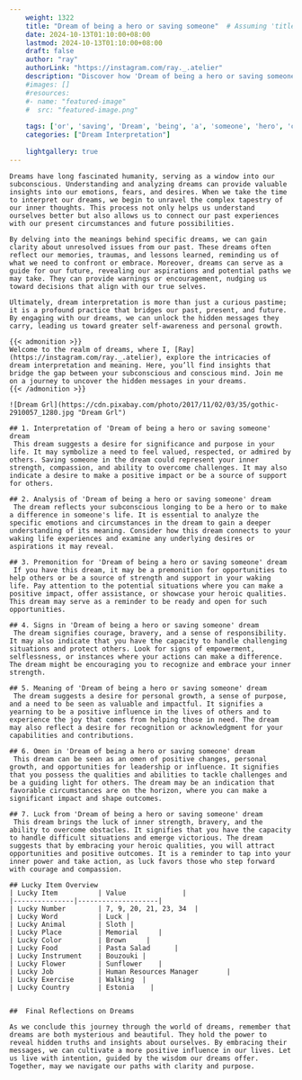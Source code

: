 ```yaml
---
    weight: 1322
    title: "Dream of being a hero or saving someone"  # Assuming 'title' column exists
    date: 2024-10-13T01:10:00+08:00
    lastmod: 2024-10-13T01:10:00+08:00
    draft: false
    author: "ray"
    authorLink: "https://instagram.com/ray._.atelier"
    description: "Discover how 'Dream of being a hero or saving someone' can interpret your future and uncover its significant meanings in your life."
    #images: []
    #resources:
    #- name: "featured-image"
    #  src: "featured-image.png"
    
    tags: ['or', 'saving', 'Dream', 'being', 'a', 'someone', 'hero', 'of']
    categories: ["Dream Interpretation"]
    
    lightgallery: true
---
```

    
    Dreams have long fascinated humanity, serving as a window into our subconscious. Understanding and analyzing dreams can provide valuable insights into our emotions, fears, and desires. When we take the time to interpret our dreams, we begin to unravel the complex tapestry of our inner thoughts. This process not only helps us understand ourselves better but also allows us to connect our past experiences with our present circumstances and future possibilities.
    
    By delving into the meanings behind specific dreams, we can gain clarity about unresolved issues from our past. These dreams often reflect our memories, traumas, and lessons learned, reminding us of what we need to confront or embrace. Moreover, dreams can serve as a guide for our future, revealing our aspirations and potential paths we may take. They can provide warnings or encouragement, nudging us toward decisions that align with our true selves.
    
    Ultimately, dream interpretation is more than just a curious pastime; it is a profound practice that bridges our past, present, and future. By engaging with our dreams, we can unlock the hidden messages they carry, leading us toward greater self-awareness and personal growth.
    
    {{< admonition >}}
    Welcome to the realm of dreams, where I, [Ray](https://instagram.com/ray._.atelier), explore the intricacies of dream interpretation and meaning. Here, you’ll find insights that bridge the gap between your subconscious and conscious mind. Join me on a journey to uncover the hidden messages in your dreams.
    {{< /admonition >}}
    
    ![Dream Grl](https://cdn.pixabay.com/photo/2017/11/02/03/35/gothic-2910057_1280.jpg "Dream Grl")
    
    ## 1. Interpretation of 'Dream of being a hero or saving someone' dream
     This dream suggests a desire for significance and purpose in your life. It may symbolize a need to feel valued, respected, or admired by others. Saving someone in the dream could represent your inner strength, compassion, and ability to overcome challenges. It may also indicate a desire to make a positive impact or be a source of support for others.
    
    ## 2. Analysis of 'Dream of being a hero or saving someone' dream
     The dream reflects your subconscious longing to be a hero or to make a difference in someone's life. It is essential to analyze the specific emotions and circumstances in the dream to gain a deeper understanding of its meaning. Consider how this dream connects to your waking life experiences and examine any underlying desires or aspirations it may reveal.
    
    ## 3. Premonition for 'Dream of being a hero or saving someone' dream
     If you have this dream, it may be a premonition for opportunities to help others or be a source of strength and support in your waking life. Pay attention to the potential situations where you can make a positive impact, offer assistance, or showcase your heroic qualities. This dream may serve as a reminder to be ready and open for such opportunities.
    
    ## 4. Signs in 'Dream of being a hero or saving someone' dream
     The dream signifies courage, bravery, and a sense of responsibility. It may also indicate that you have the capacity to handle challenging situations and protect others. Look for signs of empowerment, selflessness, or instances where your actions can make a difference. The dream might be encouraging you to recognize and embrace your inner strength.
    
    ## 5. Meaning of 'Dream of being a hero or saving someone' dream
     The dream suggests a desire for personal growth, a sense of purpose, and a need to be seen as valuable and impactful. It signifies a yearning to be a positive influence in the lives of others and to experience the joy that comes from helping those in need. The dream may also reflect a desire for recognition or acknowledgment for your capabilities and contributions.
    
    ## 6. Omen in 'Dream of being a hero or saving someone' dream
     This dream can be seen as an omen of positive changes, personal growth, and opportunities for leadership or influence. It signifies that you possess the qualities and abilities to tackle challenges and be a guiding light for others. The dream may be an indication that favorable circumstances are on the horizon, where you can make a significant impact and shape outcomes.
    
    ## 7. Luck from 'Dream of being a hero or saving someone' dream
     This dream brings the luck of inner strength, bravery, and the ability to overcome obstacles. It signifies that you have the capacity to handle difficult situations and emerge victorious. The dream suggests that by embracing your heroic qualities, you will attract opportunities and positive outcomes. It is a reminder to tap into your inner power and take action, as luck favors those who step forward with courage and compassion.
    
    ## Lucky Item Overview
    | Lucky Item          | Value              |
    |---------------|--------------------|
    | Lucky Number        | 7, 9, 20, 21, 23, 34  |
    | Lucky Word          | Luck |
    | Lucky Animal        | Sloth |
    | Lucky Place         | Memorial     |
    | Lucky Color         | Brown     |
    | Lucky Food          | Pasta Salad      |
    | Lucky Instrument    | Bouzouki |
    | Lucky Flower        | Sunflower    |
    | Lucky Job           | Human Resources Manager       |
    | Lucky Exercise      | Walking  |
    | Lucky Country       | Estonia    |
    
    
    ##  Final Reflections on Dreams
    
    As we conclude this journey through the world of dreams, remember that dreams are both mysterious and beautiful. They hold the power to reveal hidden truths and insights about ourselves. By embracing their messages, we can cultivate a more positive influence in our lives. Let us live with intention, guided by the wisdom our dreams offer. Together, may we navigate our paths with clarity and purpose.
    